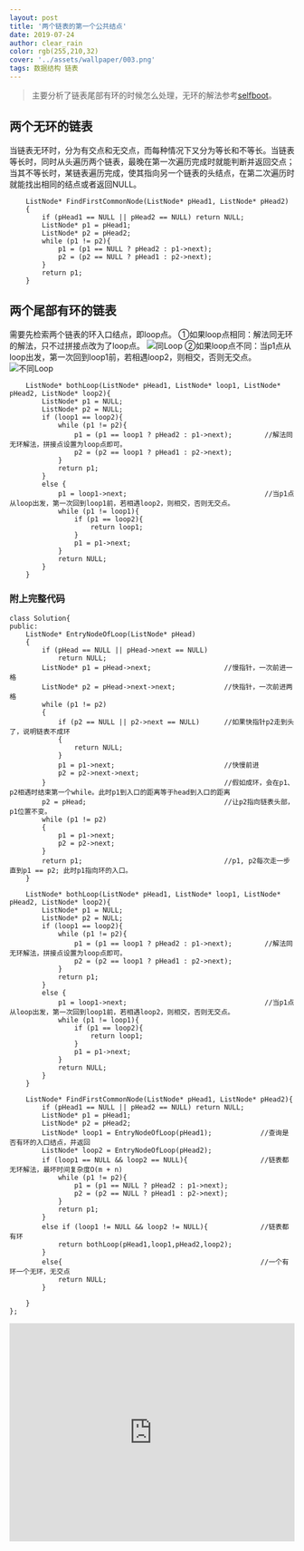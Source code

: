 ```yaml
---
layout: post
title: '两个链表的第一个公共结点'
date: 2019-07-24
author: clear_rain
color: rgb(255,210,32)
cover: '../assets/wallpaper/003.png'
tags: 数据结构 链表
---
```


> 主要分析了链表尾部有环的时候怎么处理，无环的解法参考[selfboot](https://www.nowcoder.com/questionTerminal/6ab1d9a29e88450685099d45c9e31e46?toCommentId=116487)。

## 两个无环的链表

当链表无环时，分为有交点和无交点，而每种情况下又分为等长和不等长。当链表等长时，同时从头遍历两个链表，最晚在第一次遍历完成时就能判断并返回交点；当其不等长时，某链表遍历完成，使其指向另一个链表的头结点，在第二次遍历时就能找出相同的结点或者返回NULL。

```
	ListNode* FindFirstCommonNode(ListNode* pHead1, ListNode* pHead2)
	{
		if (pHead1 == NULL || pHead2 == NULL) return NULL;
		ListNode* p1 = pHead1;
		ListNode* p2 = pHead2;
		while (p1 != p2){
			p1 = (p1 == NULL ? pHead2 : p1->next);
			p2 = (p2 == NULL ? pHead1 : p2->next);
		}
		return p1;
	}
```
## 两个尾部有环的链表

需要先检索两个链表的环入口结点，即loop点。
①如果loop点相同：解法同无环的解法，只不过拼接点改为了loop点。
![同Loop](qy399.github.io/image/oneloop.png)
②如果loop点不同：当p1点从loop出发，第一次回到loop1前，若相遇loop2，则相交，否则无交点。
![不同Loop](qy399.github.io/image/twoloop.png)

```
	ListNode* bothLoop(ListNode* pHead1, ListNode* loop1, ListNode* pHead2, ListNode* loop2){
		ListNode* p1 = NULL;
		ListNode* p2 = NULL;
		if (loop1 == loop2){
			while (p1 != p2){
				p1 = (p1 == loop1 ? pHead2 : p1->next);        //解法同无环解法，拼接点设置为loop点即可。
				p2 = (p2 == loop1 ? pHead1 : p2->next);
			}
			return p1;
		}
		else {
			p1 = loop1->next;                                  //当p1点从loop出发，第一次回到loop1前，若相遇loop2，则相交，否则无交点。
			while (p1 != loop1){
				if (p1 == loop2){
					return loop1;
				}
				p1 = p1->next;
			}
			return NULL;
		}
	}
```

### 附上完整代码

```
class Solution{
public:
	ListNode* EntryNodeOfLoop(ListNode* pHead)
	{
		if (pHead == NULL || pHead->next == NULL)
			return NULL;
		ListNode* p1 = pHead->next;                  //慢指针，一次前进一格
		ListNode* p2 = pHead->next->next;			 //快指针，一次前进两格
		while (p1 != p2)
		{
			if (p2 == NULL || p2->next == NULL)      //如果快指针p2走到头了，说明链表不成环
			{
				return NULL;
			}
			p1 = p1->next;                           //快慢前进
			p2 = p2->next->next;
		}                                            //假如成环，会在p1、p2相遇时结束第一个while。此时p1到入口的距离等于head到入口的距离
		p2 = pHead;                                  //让p2指向链表头部，p1位置不变。
		while (p1 != p2)
		{
			p1 = p1->next;
			p2 = p2->next;
		}
		return p1;                                   //p1, p2每次走一步直到p1 == p2; 此时p1指向环的入口。
	}

	ListNode* bothLoop(ListNode* pHead1, ListNode* loop1, ListNode* pHead2, ListNode* loop2){
		ListNode* p1 = NULL;
		ListNode* p2 = NULL;
		if (loop1 == loop2){
			while (p1 != p2){
				p1 = (p1 == loop1 ? pHead2 : p1->next);        //解法同无环解法，拼接点设置为loop点即可。
				p2 = (p2 == loop1 ? pHead1 : p2->next);
			}
			return p1;
		}
		else {
			p1 = loop1->next;                                  //当p1点从loop出发，第一次回到loop1前，若相遇loop2，则相交，否则无交点。
			while (p1 != loop1){
				if (p1 == loop2){
					return loop1;
				}
				p1 = p1->next;
			}
			return NULL;
		}
	}

	ListNode* FindFirstCommonNode(ListNode* pHead1, ListNode* pHead2){
		if (pHead1 == NULL || pHead2 == NULL) return NULL;
		ListNode* p1 = pHead1;
		ListNode* p2 = pHead2;
		ListNode* loop1 = EntryNodeOfLoop(pHead1);            //查询是否有环的入口结点，并返回
		ListNode* loop2 = EntryNodeOfLoop(pHead2);
		if (loop1 == NULL && loop2 == NULL){                  //链表都无环解法，最坏时间复杂度O(m + n)
			while (p1 != p2){
				p1 = (p1 == NULL ? pHead2 : p1->next);
				p2 = (p2 == NULL ? pHead1 : p2->next);
			}
			return p1;
		}
		else if (loop1 != NULL && loop2 != NULL){             //链表都有环
			return bothLoop(pHead1,loop1,pHead2,loop2);
		}
		else{                                                 //一个有环一个无环，无交点
			return NULL;
		}

	}
};
```

<iframe type="text/html" width="100%" height="385" src="http://www.youtube.com/embed/gfmjMWjn-Xg" frameborder="0"></iframe>
